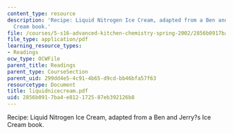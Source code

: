 ```yaml
---
content_type: resource
description: 'Recipe: Liquid Nitrogen Ice Cream, adapted from a Ben and Jerry?s Ice
  Cream book.'
file: /courses/5-s16-advanced-kitchen-chemistry-spring-2002/2856b0917ba4e812172587eb392126b8_liquidnicecream.pdf
file_type: application/pdf
learning_resource_types:
- Readings
ocw_type: OCWFile
parent_title: Readings
parent_type: CourseSection
parent_uid: 299dd4e5-4c91-4b65-d9cd-bb46bfa57f63
resourcetype: Document
title: liquidnicecream.pdf
uid: 2856b091-7ba4-e812-1725-87eb392126b8
---
```

Recipe: Liquid Nitrogen Ice Cream, adapted from a Ben and Jerry?s Ice Cream book.


